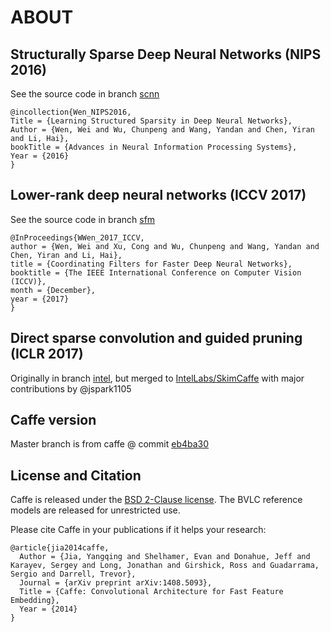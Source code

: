 # ABOUT 
## Structurally Sparse Deep Neural Networks (NIPS 2016)
See the source code in branch [scnn](https://github.com/wenwei202/caffe/tree/scnn)
```
@incollection{Wen_NIPS2016,
Title = {Learning Structured Sparsity in Deep Neural Networks},
Author = {Wen, Wei and Wu, Chunpeng and Wang, Yandan and Chen, Yiran and Li, Hai},
bookTitle = {Advances in Neural Information Processing Systems},
Year = {2016}
}
```
## Lower-rank deep neural networks (ICCV 2017)
See the source code in branch [sfm](https://github.com/wenwei202/caffe/tree/sfm)
```
@InProceedings{WWen_2017_ICCV,
author = {Wen, Wei and Xu, Cong and Wu, Chunpeng and Wang, Yandan and Chen, Yiran and Li, Hai},
title = {Coordinating Filters for Faster Deep Neural Networks},
booktitle = {The IEEE International Conference on Computer Vision (ICCV)},
month = {December},
year = {2017}
}
```

## Direct sparse convolution and guided pruning (ICLR 2017)
Originally in branch [intel](https://github.com/wenwei202/caffe/tree/intel), but merged to [IntelLabs/SkimCaffe](https://github.com/IntelLabs/SkimCaffe) with major contributions by @jspark1105

## Caffe version
Master branch is from caffe @ commit [eb4ba30](https://github.com/BVLC/caffe/commit/eb4ba30e3c4899edc7a9713158d61503fa8ecf90)

## License and Citation

Caffe is released under the [BSD 2-Clause license](https://github.com/BVLC/caffe/blob/master/LICENSE).
The BVLC reference models are released for unrestricted use.

Please cite Caffe in your publications if it helps your research:

    @article{jia2014caffe,
      Author = {Jia, Yangqing and Shelhamer, Evan and Donahue, Jeff and Karayev, Sergey and Long, Jonathan and Girshick, Ross and Guadarrama, Sergio and Darrell, Trevor},
      Journal = {arXiv preprint arXiv:1408.5093},
      Title = {Caffe: Convolutional Architecture for Fast Feature Embedding},
      Year = {2014}
    }
